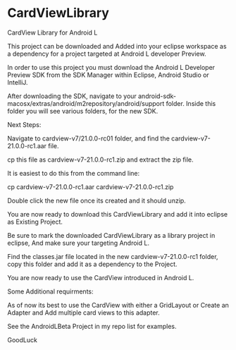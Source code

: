 CardViewLibrary
===============

CardView Library for Android L

This project can be downloaded and Added into your eclipse workspace as a dependency for
a project targeted at Android L developer Preview.

In order to use this project you must download the Android L Developer Preview SDK from the
SDK Manager within Eclipse, Android Studio or IntelliJ.

After downloading the SDK, navigate to your android-sdk-macosx/extras/android/m2repository/android/support folder. 
Inside this folder you will see various folders, for the new SDK.

Next Steps:

Navigate to cardview-v7/21.0.0-rc01 folder, and find the cardview-v7-21.0.0-rc1.aar file.

cp this file as cardview-v7-21.0.0-rc1.zip and extract the zip file.

It is easiest to do this from the command line:

cp cardview-v7-21.0.0-rc1.aar cardview-v7-21.0.0-rc1.zip


Double click the new file once its created and it should unzip.

You are now ready to download this CardViewLibrary and add it into eclipse as Existing Project.

Be sure to mark the downloaded CardViewLibrary as a library project in eclipse, And make sure your
targeting Android L.


Find the classes.jar file located in the new cardview-v7-21.0.0-rc1 folder, copy this folder
and add it as a dependency to the Project.

You are now ready to use the CardView introduced in Android L.


Some Additional requirments:

As of now its best to use the CardView with either a GridLayout or Create an Adapter and Add multiple card
views to this adapter. 

See the AndroidLBeta Project in my repo list for examples.

GoodLuck